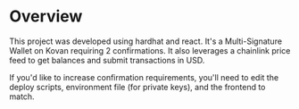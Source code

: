 # Overview

This project was developed using hardhat and react. It's a Multi-Signature Wallet on Kovan requiring 2 confirmations. It also leverages a chainlink price feed to get balances and submit transactions in USD.

If you'd like to increase confirmation requirements, you'll need to edit the deploy scripts, environment file (for private keys), and the frontend to match.
